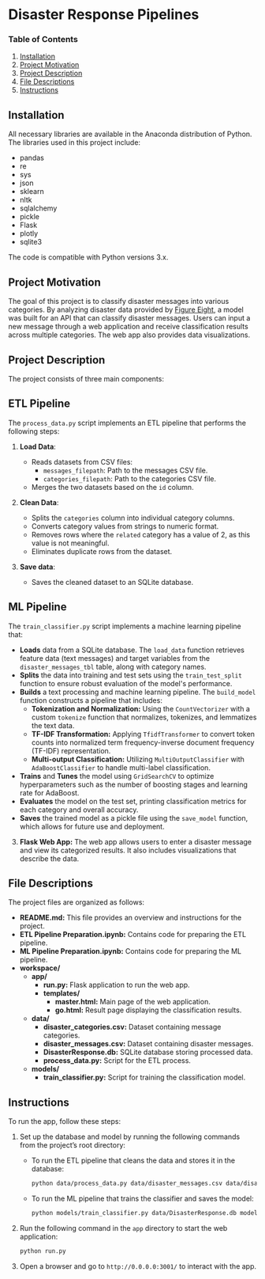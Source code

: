 # Disaster Response Pipelines

### Table of Contents

1. [Installation](#installation)
2. [Project Motivation](#motivation)
3. [Project Description](#description)
4. [File Descriptions](#files)
5. [Instructions](#instructions)

## Installation <a name="installation"></a>

All necessary libraries are available in the Anaconda distribution of Python. The libraries used in this project include:

- pandas
- re
- sys
- json
- sklearn
- nltk
- sqlalchemy
- pickle
- Flask
- plotly
- sqlite3

The code is compatible with Python versions 3.x.

## Project Motivation <a name="motivation"></a>

The goal of this project is to classify disaster messages into various categories. By analyzing disaster data provided by [Figure Eight](https://www.figure-eight.com/), a model was built for an API that can classify disaster messages. Users can input a new message through a web application and receive classification results across multiple categories. The web app also provides data visualizations.

## Project Description <a name="description"></a>

The project consists of three main components:

## ETL Pipeline

The `process_data.py` script implements an ETL pipeline that performs the following steps:

1. **Load Data**:
   - Reads datasets from CSV files:
     - `messages_filepath`: Path to the messages CSV file.
     - `categories_filepath`: Path to the categories CSV file.
   - Merges the two datasets based on the `id` column.

2. **Clean Data**:
   - Splits the `categories` column into individual category columns.
   - Converts category values from strings to numeric format.
   - Removes rows where the `related` category has a value of 2, as this value is not meaningful.
   - Eliminates duplicate rows from the dataset.

3. **Save data**:
   - Saves the cleaned dataset to an SQLite database.

## ML Pipeline

The `train_classifier.py` script implements a machine learning pipeline that:
- **Loads** data from a SQLite database. The `load_data` function retrieves feature data (text messages) and target variables from the `disaster_messages_tbl` table, along with category names.
- **Splits** the data into training and test sets using the `train_test_split` function to ensure robust evaluation of the model's performance.
- **Builds** a text processing and machine learning pipeline. The `build_model` function constructs a pipeline that includes:
  - **Tokenization and Normalization:** Using the `CountVectorizer` with a custom `tokenize` function that normalizes, tokenizes, and lemmatizes the text data.
  - **TF-IDF Transformation:** Applying `TfidfTransformer` to convert token counts into normalized term frequency-inverse document frequency (TF-IDF) representation.
  - **Multi-output Classification:** Utilizing `MultiOutputClassifier` with `AdaBoostClassifier` to handle multi-label classification.
- **Trains** and **Tunes** the model using `GridSearchCV` to optimize hyperparameters such as the number of boosting stages and learning rate for AdaBoost.
- **Evaluates** the model on the test set, printing classification metrics for each category and overall accuracy.
- **Saves** the trained model as a pickle file using the `save_model` function, which allows for future use and deployment.


3. **Flask Web App:** The web app allows users to enter a disaster message and view its categorized results. It also includes visualizations that describe the data.

## File Descriptions <a name="files"></a>

The project files are organized as follows:

- **README.md:** This file provides an overview and instructions for the project.
- **ETL Pipeline Preparation.ipynb:** Contains code for preparing the ETL pipeline.
- **ML Pipeline Preparation.ipynb:** Contains code for preparing the ML pipeline.
- **workspace/**
  - **app/**
    - **run.py:** Flask application to run the web app.
    - **templates/**
      - **master.html:** Main page of the web application.
      - **go.html:** Result page displaying the classification results.
  - **data/**
    - **disaster_categories.csv:** Dataset containing message categories.
    - **disaster_messages.csv:** Dataset containing disaster messages.
    - **DisasterResponse.db:** SQLite database storing processed data.
    - **process_data.py:** Script for the ETL process.
  - **models/**
    - **train_classifier.py:** Script for training the classification model.

## Instructions <a name="instructions"></a>

To run the app, follow these steps:

1. Set up the database and model by running the following commands from the project’s root directory:

    - To run the ETL pipeline that cleans the data and stores it in the database:
      ```bash
      python data/process_data.py data/disaster_messages.csv data/disaster_categories.csv data/DisasterResponse.db
      ```
    - To run the ML pipeline that trains the classifier and saves the model:
      ```bash
      python models/train_classifier.py data/DisasterResponse.db models/classifier.pkl
      ```

2. Run the following command in the `app` directory to start the web application:
    ```bash
    python run.py
    ```

3. Open a browser and go to `http://0.0.0.0:3001/` to interact with the app.
